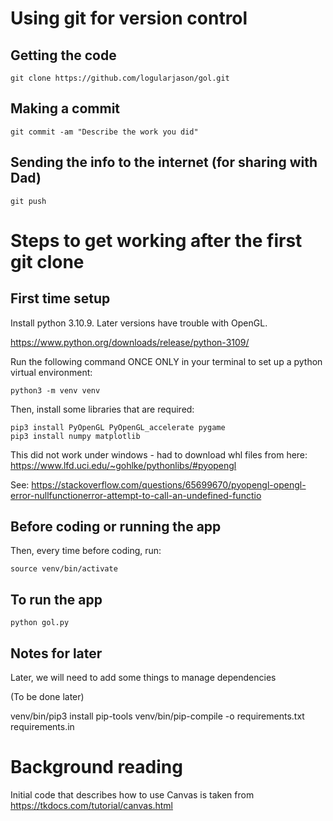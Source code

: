 # Using git for version control

## Getting the code

```
git clone https://github.com/logularjason/gol.git
```

## Making a commit

```
git commit -am "Describe the work you did"
```

## Sending the info to the internet (for sharing with Dad)

```
git push
```

# Steps to get working after the first git clone

## First time setup

Install python 3.10.9.  Later versions have trouble with OpenGL.

https://www.python.org/downloads/release/python-3109/

Run the following command ONCE ONLY in your terminal to set up a python virtual environment:

```
python3 -m venv venv
```

Then, install some libraries that are required:

```
pip3 install PyOpenGL PyOpenGL_accelerate pygame
pip3 install numpy matplotlib
```

This did not work under windows - had to download whl files from here: https://www.lfd.uci.edu/~gohlke/pythonlibs/#pyopengl

See: https://stackoverflow.com/questions/65699670/pyopengl-opengl-error-nullfunctionerror-attempt-to-call-an-undefined-functio

## Before coding or running the app

Then, every time before coding, run:

```
source venv/bin/activate
```



## To run the app

```
python gol.py
```

## Notes for later

Later, we will need to add some things to manage dependencies

(To be done later)

venv/bin/pip3 install pip-tools
venv/bin/pip-compile -o requirements.txt requirements.in

# Background reading

Initial code that describes how to use Canvas is taken from https://tkdocs.com/tutorial/canvas.html